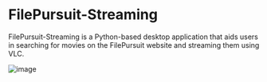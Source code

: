 # FilePursuit-Streaming
FilePursuit-Streaming is a Python-based desktop application that aids users in searching for movies on the FilePursuit website and streaming them using VLC.

![image](https://github.com/Waddenn/FilePursuit-Streaming/assets/115143365/89b3688d-1741-409d-be34-432512950297)


